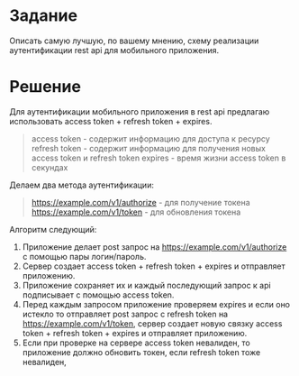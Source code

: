 # Задание
Описать самую лучшую, по вашему мнению, схему реализации аутентификации rest api для мобильного приложения. 
# Решение
Для аутентификации мобильного приложения в rest api предлагаю использовать access token + refresh token + expires.
> access token - содержит информацию для доступа к ресурсу
refresh token - содержит информацию для получения новых access token и refresh token
expires - время жизни access token в секундах

Делаем два метода аутентификации: 
> https://example.com/v1/authorize - для получение токена
https://example.com/v1/token - для обновления токена

Алгоритм следующий:

1. Приложение делает post запрос на https://example.com/v1/authorize с помощью пары логин/пароль.
2. Сервер создает access token + refresh token + expires и отправляет приложению.
3. Приложение сохраняет их и каждый последующий запрос к api подписывает с помощью access token.
4. Перед каждым запросом приложение проверяем expires и если оно истекло то отправляет post запрос с refresh token на https://example.com/v1/token, сервер создает новую связку access token + refresh token + expires и отправляет приложению.
5. Если при проверке на сервере access token невалиден, то приложение должно обновить токен, если refresh token тоже невалиден, 
